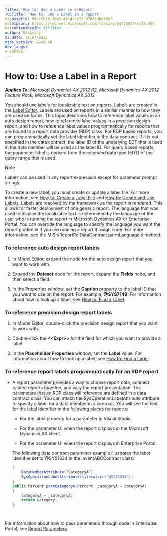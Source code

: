 ```yaml
---
title: 'How to: Use a Label in a Report'
TOCTitle: 'How to: Use a Label in a Report'
ms:assetid: 99dcfb10-30a5-4314-b133-970f1db626b3
ms:mtpsurl: https://technet.microsoft.com/library/Gg724077(v=AX.60)
ms:contentKeyID: 35133434
author: Khairunj
ms.date: 11/07/2012
mtps_version: v=AX.60
dev_langs:
- csharp
---
```


# How to: Use a Label in a Report 


_**Applies To:** Microsoft Dynamics AX 2012 R2, Microsoft Dynamics AX 2012 Feature Pack, Microsoft Dynamics AX 2012_

You should use labels for localizable text on reports. Labels are created in the [Label Editor](https://technet.microsoft.com/library/aa617477\(v=ax.60\)). Labels are used on reports in a similar manner to how they are used on forms. This topic describes how to reference label values in an auto design report, how to reference label values in a precision design report, and how to reference label values programmatically for reports that are bound to a report data provider (RDP) class. For RDP based reports, you can programmatically set the label identifier in the data contract. If it is not specified in the data contract, the label ID of the underlying EDT that is used in the data member will be used as the label ID. For query based reports, the parameter label is derived from the extended data type (EDT) of the query range that is used.


> [!NOTE]
> <P>Labels can be used in any report expression except for parameter prompt strings.</P>



To create a new label, you must create or update a label file. For more information, see [How to: Create a Label File](https://technet.microsoft.com/library/aa844896\(v=ax.60\)) and [How to: Create and Use Labels](how-to-create-and-use-labels.md). Labels are resolved by the framework as the report is rendered. This allows for faster deployment of one generic report. The language that was used to display the localizable text is determined by the language of the user who is running the report in Microsoft Dynamics AX or Enterprise Portal. You can override the language to specify the language you want the report printed in if you are running a report through code. For more information, see the M:SrsReportRdlDataContract.parmLanguageId method.

### To reference auto design report labels

1.  In Model Editor, expand the node for the auto design report that you want to work with.

2.  Expand the **Dataset** node for the report, expand the **Fields** node, and then select a field.

3.  In the Properties window, set the **Caption** property to the label ID that you want to use on the report. For example, <strong>@SYS7149</strong>. For information about how to look up a label, see [How to: Find a Label](https://technet.microsoft.com/library/cc624360\(v=ax.60\)).

### To reference precision design report labels

1.  In Model Editor, double-click the precision design report that you want to work with.

2.  Double-click the **\<\<Expr\>\>** for the field for which you want to provide a label.

3.  In the **Placeholder Properties** window, set the **Label** value. For information about how to look up a label, see [How to: Find a Label](https://technet.microsoft.com/library/cc624360\(v=ax.60\)).

### To reference report labels programmatically for an RDP report

  - A report parameter provides a way to choose report data, connect related reports together, and vary the report presentation. The parameters that an RDP class will reference are defined in a data contract class. You can attach the SysOperationLabelAttribute attribute to specify a label for a data member in a contract. You will see the text for the label identifier in the following places for reports:
    
      - For the label property for a parameter in Visual Studio.
    
      - For the parameter UI when the report displays in the Microsoft Dynamics AX client.
    
      - For the parameter UI when the report displays in Enterprise Portal.
    
    The following data contract parameter example illustrates the label identifier set to @SYS1334 in the InventABCContract class:
    
    ``` csharp
    [
        DataMemberAttribute(‘CategoryA’),
        SysOperationLabelAttribute(literalstr("@SYS1334"))
    ]
    public Percent parmCategoryA(Percent _categoryA = categoryA) 
    {
        categoryA = _categoryA; 
        return category;
    }
    
       
    ```

For information about how to pass parameters through code in Enterprise Portal, see [Report Parameters](https://technet.microsoft.com/library/hh330284\(v=ax.60\)).

